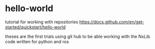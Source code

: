 # hello-world
tutorial for working with repositories
https://docs.github.com/en/get-started/quickstart/hello-world

theses are the first trials using git hub to be able working with the NxLib code written for python and ros
